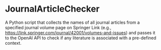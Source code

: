 # JournalArticleChecker
A Python script that collects the names of all journal articles from a specified journal volume page on Springer Link (e.g., https://link.springer.com/journal/42001/volumes-and-issues) and passes it to the OpenAI API to check if any literature is associated with a pre-defined context.
